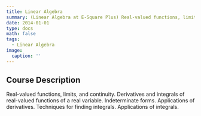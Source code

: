 ```yaml
---
title: Linear Algebra
summary: (Linear Algebra at E-Square Plus) Real-valued functions, limits, and continuity. Derivatives and integrals of real-valued functions of a real variable. Indeterminate forms. Applications of derivatives. Techniques for finding integrals. Applications of integrals.
date: 2014-01-01
type: docs
math: false
tags:
  - Linear Algebra
image:
  caption: ''
---
```


## Course Description

Real-valued functions, limits, and continuity. Derivatives and integrals of real-valued functions of a real variable. Indeterminate forms. Applications of derivatives. Techniques for finding integrals. Applications of integrals.
